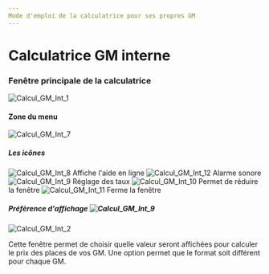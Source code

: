 ```yaml
---
Mode d'emploi de la calculatrice pour ses propres GM
---
```


# Calculatrice GM interne

### Fenêtre principale de la calculatrice
![Calcul_GM_Int_1](https://user-images.githubusercontent.com/61996796/143266417-9adb6d5e-e1bd-44a8-b7ad-626196112e6e.png)

#### Zone du menu
![Calcul_GM_Int_7](https://user-images.githubusercontent.com/61996796/143267032-3f2a14c9-8df8-40fa-9dbb-39670d9d3a18.png)

##### Les icônes

![Calcul_GM_Int_8](https://user-images.githubusercontent.com/61996796/143270602-0f6ec25c-612e-4e8c-8328-6027cc6341a5.png) Affiche l'aide en ligne
![Calcul_GM_Int_12](https://user-images.githubusercontent.com/61996796/143270884-350c27f7-3893-496a-9397-dd3ae149b3b7.png) Alarme sonore
![Calcul_GM_Int_9](https://user-images.githubusercontent.com/61996796/143270941-043751c9-ae0b-49c5-b351-72cb6b2138fc.png) Réglage des taux
![Calcul_GM_Int_10](https://user-images.githubusercontent.com/61996796/143271020-9d9c29ac-eeb4-4d48-8d4d-b3c47c696b2a.png) Permet de réduire la fenêtre
![Calcul_GM_Int_11](https://user-images.githubusercontent.com/61996796/143271052-87464308-d3ad-4299-a017-dba66338eff8.png) Ferme la fenêtre

##### Préfèrence d'affichage ![Calcul_GM_Int_9](https://user-images.githubusercontent.com/61996796/143271686-76b5ef75-f3dc-46e0-97df-29cfbddf5b24.png)

![Calcul_GM_Int_2](https://user-images.githubusercontent.com/61996796/143271123-4a31d061-8895-4aed-9646-69bc289c0bba.png)

Cette fenêtre permet de choisir quelle valeur seront affichées pour calculer le prix des places de vos GM. Une option permet que le format soit différent pour chaque GM.
